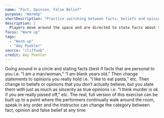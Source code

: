 ```yaml
---
name: "Fact, Opinion, False Belief"
purpose: "WarmUp"
shortDescription: "Practice switching between facts, beliefs and opinions you own and those you don't, can you keep it believable?"
description: |
  Players move around the space and are directed to state facts about themselves, opinions they actually hold or crazy beliefs and lies about themselves.
focus: "Warm up"
tags:
  - "Warm up"
  - "Amy Poehler"
source: "cliffweb"
credit: Amy Poehler
---
```


Going around in a circle and stating facts (best if facts that are personal to you i.e. “I am a man/woman,” “I am blank years old.” Then change statements to opinions you really hold i.e. “I like to eat pasta,” etc. Then change to beliefs or opinions that you don’t actually believe, but you state them with just as much as sincerity as true opinions i.e. “I think murder is ok if you are really pissed off,” etc.
The real, full version of this exercise can be built up to a point where the performers continually walk around the room, speak in any order and the instructor can change the category between fact, opinion and false belief at any time
